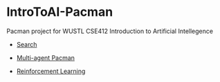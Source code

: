# IntroToAI-Pacman
Pacman project for WUSTL CSE412 Introduction to Artificial Intellegence

- [Search](https://github.com/Jingyuan-zhu/IntroToAI-Pacman/blob/main/Project1.md)

- [Multi-agent Pacman](https://github.com/Jingyuan-zhu/IntroToAI-Pacman/blob/main/Project2.md)

- [Reinforcement Learning](https://github.com/Jingyuan-zhu/IntroToAI-Pacman/blob/main/Project3.md)
